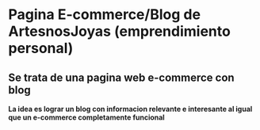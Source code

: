 # Pagina E-commerce/Blog de ArtesnosJoyas (emprendimiento personal)
## Se trata de una pagina web e-commerce con blog 
**La idea es lograr un blog con informacion relevante e interesante al igual que un e-commerce completamente funcional**
